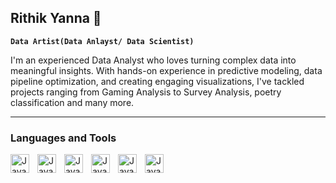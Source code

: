 ## Rithik Yanna 👋

**`Data Artist(Data Anlayst/ Data Scientist)`**

I'm an experienced Data Analyst who loves turning complex data into meaningful insights. With hands-on experience in predictive modeling, data pipeline optimization, and creating engaging visualizations, I've tackled projects ranging from Gaming Analysis to Survey Analysis, poetry classification and many more.

---
### Languages and Tools
<img align = "left" alt="Java" width="30px" style="padding-right:10px;" src="https://cdn.jsdelivr.net/gh/devicons/devicon@latest/icons/python/python-original-wordmark.svg" />
<i align = "left" alt="Java" width="30px" style="padding-right:10px;" class="devicon-postgresql-plain-wordmark colored"></i>
<i align = "left" alt="Java" width="30px" style="padding-right:10px;" class="devicon-mysql-plain-wordmark"></i>
<img align = "left" alt="Java" width="30px" style="padding-right:10px;" src="https://cdn.jsdelivr.net/gh/devicons/devicon@latest/icons/jupyter/jupyter-original-wordmark.svg" />
<img align = "left" alt="Java" width="30px" style="padding-right:10px;" src="https://cdn.jsdelivr.net/gh/devicons/devicon@latest/icons/linkedin/linkedin-original.svg" />
<img align = "left" alt="Java" width="30px" style="padding-right:10px;" src="https://cdn.jsdelivr.net/gh/devicons/devicon@latest/icons/numpy/numpy-original-wordmark.svg" />
<i align = "left" alt="Java" width="30px" style="padding-right:10px;" class="devicon-pandas-plain-wordmark colored"></i>
<img align = "left" alt="Java" width="30px" style="padding-right:10px;" src="https://cdn.jsdelivr.net/gh/devicons/devicon@latest/icons/scikitlearn/scikitlearn-original.svg" />
<img align = "left" alt="Java" width="30px" style="padding-right:10px;" src="https://cdn.jsdelivr.net/gh/devicons/devicon@latest/icons/slack/slack-original-wordmark.svg" />
<i align = "left" alt="Java" width="30px" style="padding-right:10px;"  class="devicon-tensorflow-original colored"></i>

          
          
          
          
          
          
          
          



